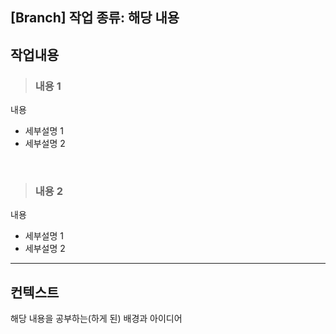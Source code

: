 ## [Branch] 작업 종류: 해당 내용


## 작업내용
> ### 내용 1

내용

- 세부설명 1
- 세부설명 2

<br>

> ### 내용 2

내용

- 세부설명 1
- 세부설명 2

<hr>


## 컨텍스트

해당 내용을 공부하는(하게 된) 배경과 아이디어
